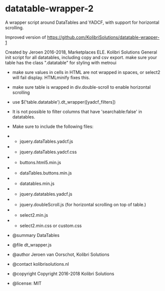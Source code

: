 # datatable-wrapper-2
A wrapper script around DataTables and YADCF, with support for horizontal scrolling.

Improved version of https://github.com/KolibriSolutions/datatable-wrapper-1


Created by Jeroen 2016-2018, Marketplaces ELE. Kolibri Solutions
General init script for all datatables, including copy and csv export.
make sure your table has the class ".datatable" for styling with metroui

* make sure values in cells in HTML are not wrapped in spaces, or select2 will fail display. HTMLminify fixes this.
* make sure table is wrapped in div.double-scroll to enable horizontal scrolling
* use $('table.datatable').dt_wrapper([yadcf_filters])
* It is not possible to filter columns that have 'searchable:false' in datatables.
* Make sure to include the following files:
* * jquery.dataTables.yadcf.js
* * jquery.dataTables.yadcf.css
* * buttons.html5.min.js
* * dataTables.buttons.min.js
* * datatables.min.js
* * jquery.datatables.yadcf.js
* * jquery.doubleScroll.js (for horizontal scrolling on top of table.)
* * select2.min.js
* * select2.min.css or custom.css

* @summary     DataTables
* @file        dt_wrapper.js
* @author      Jeroen van Oorschot, Kolibri Solutions
* @contact     kolibrisolutions.nl
* @copyright   Copyright 2016-2018 Kolibri Solutions
* @license: MIT	